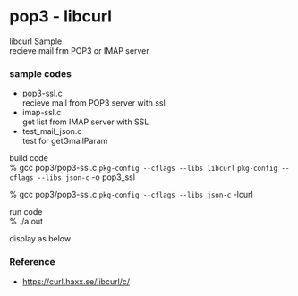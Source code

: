 pop3 - libcurl
===============

libcurl Sample <br/>
recieve mail frm POP3 or IMAP server <br/>


### sample codes
- pop3-ssl.c <br/>
recieve mail from POP3 server with ssl <br/>
- imap-ssl.c <br/>
get list from IMAP server with SSL <br/>
- test_mail_json.c <br/>
test for getGmailParam <br/>


build code <br/>
% gcc pop3/pop3-ssl.c `pkg-config --cflags --libs libcurl`  `pkg-config --cflags --libs json-c` -o pop3_ssl <br/> 

% gcc pop3/pop3-ssl.c `pkg-config --cflags --libs json-c` -lcurl <br/>  

run code <br/>
% ./a.out

display as below <br/>


### Reference <br/>
- https://curl.haxx.se/libcurl/c/

